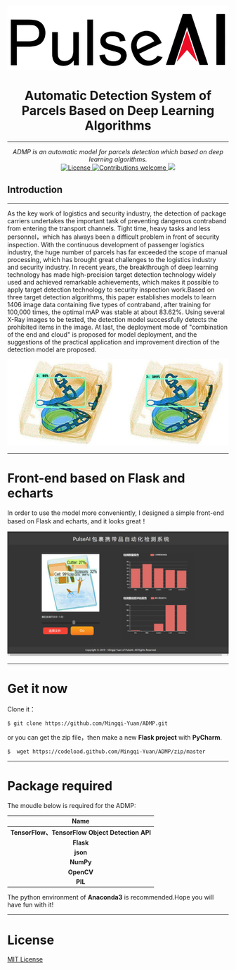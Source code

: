 <div align='center'>
    <img src= 'https://github.com/Mingqi-Yuan/ADMP/blob/master/example/pulseai_logo.png'>
</div>

<h1 align="center">
    Automatic Detection System of Parcels Based on Deep Learning Algorithms
</h1>

---
<p align="center">
    <em>ADMP is an automatic model for parcels detection which based on deep learning algorithms.</em>
    <br>
        <a href="https://opensource.org/licenses/MIT">
        <img src="https://img.shields.io/badge/License-MIT-brightgreen.svg" alt="License"> 
    </a>
    <a href="https://github.com/pyecharts/pyecharts/pulls">
        <img src="https://img.shields.io/badge/contributions-welcome-brightgreen.svg?style=flat" alt="Contributions welcome">
    </a>
    <a href="https://pypi.org/project/pyecharts/">
        <img src="https://img.shields.io/badge/python-3.x-blue.svg" >
    </a>
</p>

## Introduction

---

As the key work of logistics and security industry, the detection of package carriers undertakes the important task of preventing dangerous contraband from entering the transport channels. Tight time, heavy tasks and less personnel，which has always been a difficult problem in front of security inspection. With the continuous development of passenger logistics industry, the huge number of parcels has far exceeded the scope of manual processing, which has brought great challenges to the logistics industry and security industry. In recent years, the breakthrough of deep learning technology has made high-precision target detection technology widely used and achieved remarkable achievements, which makes it possible to apply target detection technology to security inspection work.Based on three target detection algorithms, this paper establishes models to learn 1406 image data containing five types of contraband, after training for 100,000 times, the optimal mAP was stable at about 83.62%. Using several X-Ray images to be tested, the detection model successfully detects the prohibited items in the image. At last, the deployment mode of "combination of the end and cloud" is proposed for model deployment, and the suggestions of the practical application and improvement direction of the detection model are proposed.

<div align='center'>
    <img src= 'https://github.com/Mingqi-Yuan/ADMP/blob/master/file_for_training_model/example/1.png'>
</div>

---

# Front-end based on Flask and echarts
In order to use the model more conveniently, I designed a simple front-end based on Flask and echarts, and it looks great！
<div align='center'>
    <img src= 'https://github.com/Mingqi-Yuan/ADMP/blob/master/example/example.png'>
</div>

---

# Get it now
Clone it：
```
$ git clone https://github.com/Mingqi-Yuan/ADMP.git
```
or  you can get the zip file，then make a new **Flask project** with **PyCharm**.
```
$  wget https://codeload.github.com/Mingqi-Yuan/ADMP/zip/master
```

---

# Package required
The moudle below is required for the ADMP:

|Name|
|:--:|
| **TensorFlow、TensorFlow Object Detection API** |
| **Flask**|
| **json** | 
| **NumPy**|
|**OpenCV**|
|**PIL**|
The python environment of **Anaconda3** is recommended.Hope you will have fun with it!

---

# License
[MIT License](LICENSE)

